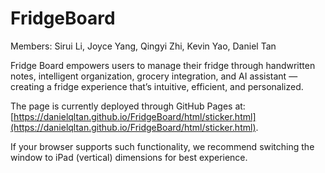 # FridgeBoard

Members: Sirui Li, Joyce Yang, Qingyi Zhi, Kevin Yao, Daniel Tan

Fridge Board empowers users to manage their fridge through handwritten notes, intelligent organization, grocery integration, and AI assistant — creating a fridge experience that’s intuitive, efficient, and personalized.

The page is currently deployed through GitHub Pages at: [https://danielqltan.github.io/FridgeBoard/html/sticker.html](https://danielqltan.github.io/FridgeBoard/html/sticker.html).

If your browser supports such functionality, we recommend switching the window to iPad (vertical) dimensions for best experience.

